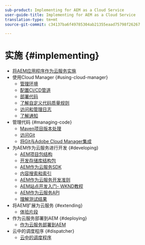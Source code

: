 ```yaml
---
sub-product: Implementing for AEM as a Cloud Service
user-guide-title: Implementing for AEM as a Cloud Service
translation-type: tm+mt
source-git-commit: c34137ba6f49785304ab21355eaad75798f26267

---
```



# 实施 {#implementing}

+ [将AEM应用程序作为云服务实施](/help/implementing/home.md)
+ 使用Cloud Manager {#using-cloud-manager}
   + [管理环境](cloud-manager/manage-environments.md)
   + [配置CI/CD管道](cloud-manager/configure-pipeline.md)
   + [部署代码](cloud-manager/deploy-code.md)
   + [了解自定义代码质量规则](cloud-manager/custom-code-quality-rules.md)
   + [访问和管理日志](cloud-manager/manage-logs.md)
   + [了解通知](cloud-manager/notifications.md)
+ 管理代码 {#managing-code}
   + [Maven项目版本处理](cloud-manager/project-version-handling.md)
   + [访问Git](cloud-manager/accessing-git.md)
   + [将Git与Adobe Cloud Manager集成](cloud-manager/integrating-with-git.md)
+ 为AEM作为云服务进行开发 {#developing}
   + [AEM项目包结构](developing/introduction/aem-project-content-package-structure.md)
   + [开发存储库结构包](developing/introduction/repository-structure-package.md)
   + [AEM作为云服务SDK](developing/introduction/aem-as-a-cloud-service-sdk.md)
   + [内容搜索和索引](/help/operations/indexing.md)
   + [AEM作为云服务开发准则](developing/introduction/development-guidelines.md)
   + [AEM站点开发入门- WKND教程](developing/introduction/develop-wknd-tutorial.md)
   + [AEM作为云服务API](https://docs.adobe.com/content/help/en/experience-manager-cloud-service/implementing/developing/ref/javadoc/index.html)
   + [理解测试结果](/help/implementing/developing/introduction/understand-test-results.md)
+ 将AEM扩展为云服务 {#extending}
   + [体验片段](developing/extending/experience-fragments.md)
+ 作为云服务部署到AEM {#deploying}
   + [作为云服务部署到AEM](deploying/overview.md)
+ 云中的调度程序 {#dispatcher}
   + [云中的调度程序](dispatcher/overview.md)
